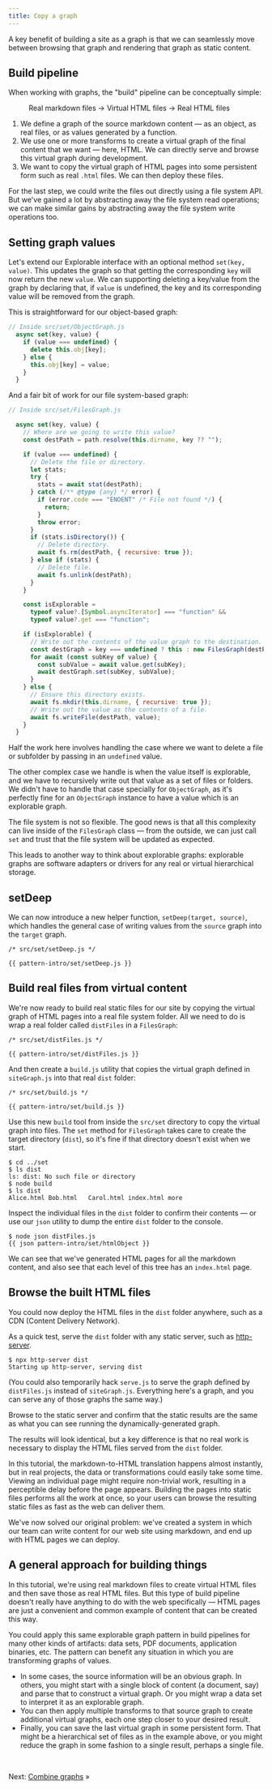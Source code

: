```yaml
---
title: Copy a graph
---
```


A key benefit of building a site as a graph is that we can seamlessly move between browsing that graph and rendering that graph as static content.

## Build pipeline

When working with graphs, the "build" pipeline can be conceptually simple:

<figure>
  Real markdown files → Virtual HTML files → Real HTML files
</figure>

1. We define a graph of the source markdown content — as an object, as real files, or as values generated by a function.
1. We use one or more transforms to create a virtual graph of the final content that we want — here, HTML. We can directly serve and browse this virtual graph during development.
1. We want to copy the virtual graph of HTML pages into some persistent form such as real `.html` files. We can then deploy these files.

For the last step, we could write the files out directly using a file system API. But we've gained a lot by abstracting away the file system read operations; we can make similar gains by abstracting away the file system write operations too.

## Setting graph values

Let's extend our Explorable interface with an optional method `set(key, value)`. This updates the graph so that getting the corresponding `key` will now return the new `value`. We can supporting deleting a key/value from the graph by declaring that, if `value` is undefined, the key and its corresponding value will be removed from the graph.

This is straightforward for our object-based graph:

```js
// Inside src/set/ObjectGraph.js
  async set(key, value) {
    if (value === undefined) {
      delete this.obj[key];
    } else {
      this.obj[key] = value;
    }
  }
```

And a fair bit of work for our file system-based graph:

```js
// Inside src/set/FilesGraph.js

  async set(key, value) {
    // Where are we going to write this value?
    const destPath = path.resolve(this.dirname, key ?? "");

    if (value === undefined) {
      // Delete the file or directory.
      let stats;
      try {
        stats = await stat(destPath);
      } catch (/** @type {any} */ error) {
        if (error.code === "ENOENT" /* File not found */) {
          return;
        }
        throw error;
      }
      if (stats.isDirectory()) {
        // Delete directory.
        await fs.rm(destPath, { recursive: true });
      } else if (stats) {
        // Delete file.
        await fs.unlink(destPath);
      }
    }

    const isExplorable =
      typeof value?.[Symbol.asyncIterator] === "function" &&
      typeof value?.get === "function";

    if (isExplorable) {
      // Write out the contents of the value graph to the destination.
      const destGraph = key === undefined ? this : new FilesGraph(destPath);
      for await (const subKey of value) {
        const subValue = await value.get(subKey);
        await destGraph.set(subKey, subValue);
      }
    } else {
      // Ensure this directory exists.
      await fs.mkdir(this.dirname, { recursive: true });
      // Write out the value as the contents of a file.
      await fs.writeFile(destPath, value);
    }
  }
```

Half the work here involves handling the case where we want to delete a file or subfolder by passing in an `undefined` value.

The other complex case we handle is when the value itself is explorable, and we have to recursively write out that value as a set of files or folders. We didn't have to handle that case specially for `ObjectGraph`, as it's perfectly fine for an `ObjectGraph` instance to have a value which is an explorable graph.

The file system is not so flexible. The good news is that all this complexity can live inside of the `FilesGraph` class — from the outside, we can just call `set` and trust that the file system will be updated as expected.

This leads to another way to think about explorable graphs: explorable graphs are software adapters or drivers for any real or virtual hierarchical storage.

## setDeep

We can now introduce a new helper function, `setDeep(target, source)`, which handles the general case of writing values from the `source` graph into the `target` graph.

```{{'js'}}
/* src/set/setDeep.js */

{{ pattern-intro/set/setDeep.js }}
```

## Build real files from virtual content

We're now ready to build real static files for our site by copying the virtual graph of HTML pages into a real file system folder. All we need to do is wrap a real folder called `distFiles` in a `FilesGraph`:

```{{'js'}}
/* src/set/distFiles.js */

{{ pattern-intro/set/distFiles.js }}
```

And then create a `build.js` utility that copies the virtual graph defined in `siteGraph.js` into that real `dist` folder:

```{{'js'}}
/* src/set/build.js */

{{ pattern-intro/set/build.js }}
```

<span class="tutorialStep"></span> Use this new `build` tool from inside the `src/set` directory to copy the virtual graph into files. The `set` method for `FilesGraph` takes care to create the target directory (`dist`), so it's fine if that directory doesn't exist when we start.

```console
$ cd ../set
$ ls dist
ls: dist: No such file or directory
$ node build
$ ls dist
Alice.html Bob.html   Carol.html index.html more
```

<span class="tutorialStep"></span> Inspect the individual files in the `dist` folder to confirm their contents — or use our `json` utility to dump the entire `dist` folder to the console.

```console
$ node json distFiles.js
{{ json pattern-intro/set/htmlObject }}
```

We can see that we've generated HTML pages for all the markdown content, and also see that each level of this tree has an `index.html` page.

## Browse the built HTML files

You could now deploy the HTML files in the `dist` folder anywhere, such as a CDN (Content Delivery Network).

<span class="tutorialStep"></span> As a quick test, serve the `dist` folder with any static server, such as [http-server](https://github.com/http-party/http-server).

```console
$ npx http-server dist
Starting up http-server, serving dist
```

(You could also temporarily hack `serve.js` to serve the graph defined by `distFiles.js` instead of `siteGraph.js`. Everything here's a graph, and you can serve any of those graphs the same way.)

<span class="tutorialStep"></span> Browse to the static server and confirm that the static results are the same as what you can see running the dynamically-generated graph.

The results will look identical, but a key difference is that no real work is necessary to display the HTML files served from the `dist` folder.

In this tutorial, the markdown-to-HTML translation happens almost instantly, but in real projects, the data or transformations could easily take some time. Viewing an individual page might require non-trivial work, resulting in a perceptible delay before the page appears. Building the pages into static files performs all the work at once, so your users can browse the resulting static files as fast as the web can deliver them.

We've now solved our original problem: we've created a system in which our team can write content for our web site using markdown, and end up with HTML pages we can deploy.

## A general approach for building things

In this tutorial, we're using real markdown files to create virtual HTML files and then save those as real HTML files. But this type of build pipeline doesn't really have anything to do with the web specifically — HTML pages are just a convenient and common example of content that can be created this way.

You could apply this same explorable graph pattern in build pipelines for many other kinds of artifacts: data sets, PDF documents, application binaries, etc. The pattern can benefit any situation in which you are transforming graphs of values.

- In some cases, the source information will be an obvious graph. In others, you might start with a single block of content (a document, say) and parse that to construct a virtual graph. Or you might wrap a data set to interpret it as an explorable graph.
- You can then apply multiple transforms to that source graph to create additional virtual graphs, each one step closer to your desired result.
- Finally, you can save the last virtual graph in some persistent form. That might be a hierarchical set of files as in the example above, or you might reduce the graph in some fashion to a single result, perhaps a single file.

&nbsp;

Next: [Combine graphs](combine.html) »
